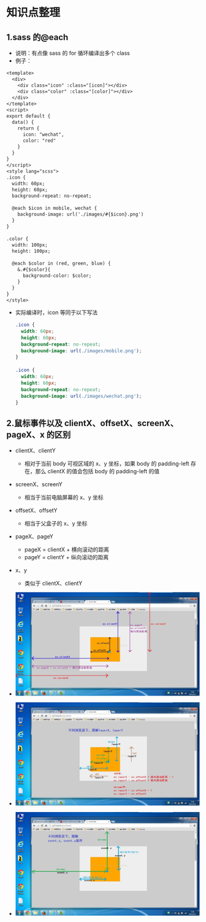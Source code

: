 # 知识点整理

## 1.sass 的@each

- 说明：有点像 sass 的 for 循环编译出多个 class
- 例子：

```
<template>
  <div>
    <div class="icon" :class="[icon]"></div>
    <div class="color" :class="[color]"></div>
  </div>
</template>
<script>
export default {
  data() {
    return {
      icon: "wechat",
      color: "red"
    }
  }
}
</script>
<style lang="scss">
.icon {
  width: 60px;
  height: 60px;
  background-repeat: no-repeat;

  @each $icon in mobile, wechat {
    background-image: url('./images/#{$icon}.png')
  }
}

.color {
  width: 100px;
  height: 100px;

  @each $color in (red, green, blue) {
    &.#{$color}{
      background-color: $color;
    }
  }
}
</style>
```

- 实际编译时，icon 等同于以下写法

  ```css
  .icon {
    width: 60px;
    height: 60px;
    background-repeat: no-repeat;
    background-image: url(./images/mobile.png');
  }
  
  .icon {
    width: 60px;
    height: 60px;
    background-repeat: no-repeat;
    background-image: url(./images/wechat.png');
  }
  ```

## 2.鼠标事件以及 clientX、offsetX、screenX、pageX、x 的区别

- clientX、clientY

  - 相对于当前 body 可视区域的 x、y 坐标，如果 body 的 padding-left 存在，那么 clientX 的值会包括 body 的 padding-left 的值

- screenX、screenY

  - 相当于当前电脑屏幕的 x、y 坐标

- offsetX、offsetY

  - 相当于父盒子的 x、y 坐标

- pageX、pageY

  - pageX = clientX + 横向滚动的距离
  - pageY = clientY + 纵向滚动的距离

- x、y

  - 类似于 clientX、clientY

- ![DifferentX&Y1.jpeg](./imgs/DifferentX&Y1.jpeg)
- ![DifferentX&Y2.jpeg](./imgs/DifferentX&Y2.jpeg)
- ![DifferentX&Y3.jpeg](./imgs/DifferentX&Y3.jpeg)
